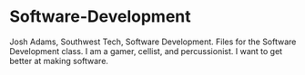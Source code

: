 # Software-Development
Josh Adams, Southwest Tech, Software Development.
Files for the Software Development class.
I am a gamer, cellist, and percussionist.
I want to get better at making software.
